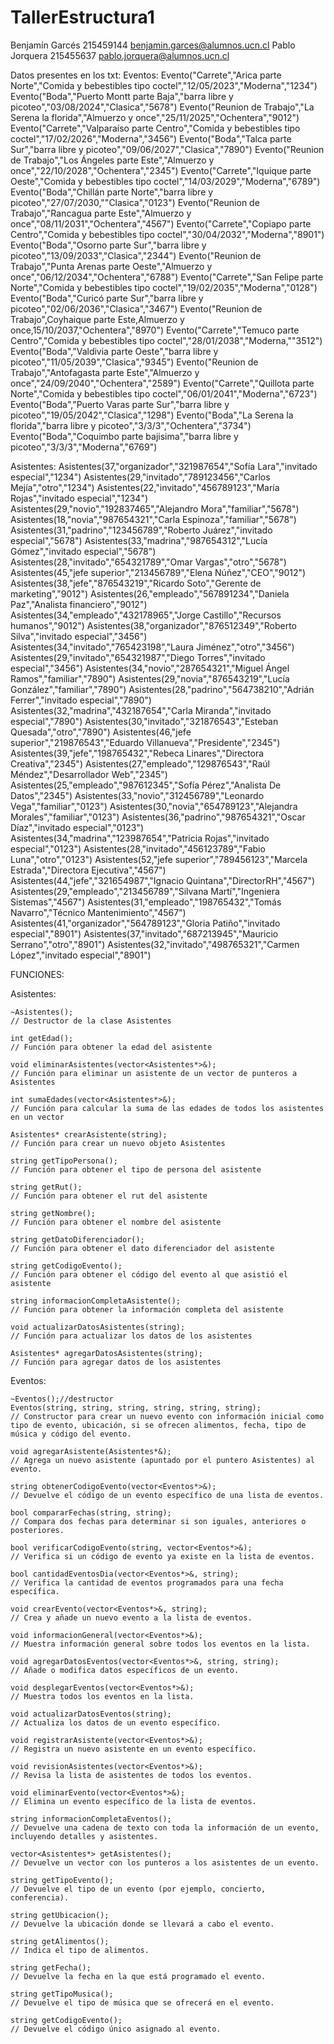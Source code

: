 # TallerEstructura1
Benjamín Garcés 215459144 benjamin.garces@alumnos.ucn.cl
Pablo Jorquera 215455637 pablo.jorquera@alumnos.ucn.cl

Datos presentes en los txt:
Eventos: 
Evento("Carrete","Arica parte Norte","Comida y bebestibles tipo coctel","12/05/2023","Moderna","1234")
Evento("Boda","Puerto Montt parte Baja","barra libre y picoteo","03/08/2024","Clasica","5678")
Evento("Reunion de Trabajo","La Serena la florida","Almuerzo y once","25/11/2025","Ochentera","9012")
Evento("Carrete","Valparaíso parte Centro","Comida y bebestibles tipo coctel","17/02/2026","Moderna","3456")
Evento("Boda","Talca parte Sur","barra libre y picoteo","09/06/2027","Clasica","7890")
Evento("Reunion de Trabajo","Los Ángeles parte Este","Almuerzo y once","22/10/2028","Ochentera","2345")
Evento("Carrete","Iquique parte Oeste","Comida y bebestibles tipo coctel","14/03/2029","Moderna","6789")
Evento("Boda","Chillán parte Norte","barra libre y picoteo","27/07/2030,""Clasica","0123")
Evento("Reunion de Trabajo","Rancagua parte Este","Almuerzo y once","08/11/2031","Ochentera","4567")
Evento("Carrete","Copiapo parte Centro","Comida y bebestibles tipo coctel","30/04/2032","Moderna","8901")
Evento("Boda","Osorno parte Sur","barra libre y picoteo","13/09/2033","Clasica","2344")
Evento("Reunion de Trabajo","Punta Arenas parte Oeste","Almuerzo y once","06/12/2034","Ochentera","6788")
Evento("Carrete","San Felipe parte Norte","Comida y bebestibles tipo coctel","19/02/2035","Moderna","0128")
Evento("Boda","Curicó parte Sur","barra libre y picoteo","02/06/2036","Clasica","3467")
Evento("Reunion de Trabajo",Coyhaique parte Este,Almuerzo y once,15/10/2037,"Ochentera","8970")
Evento("Carrete","Temuco parte Centro","Comida y bebestibles tipo coctel","28/01/2038","Moderna,""3512")
Evento("Boda","Valdivia parte Oeste","barra libre y picoteo","11/05/2039","Clasica","9345")
Evento("Reunion de Trabajo","Antofagasta parte Este","Almuerzo y once","24/09/2040","Ochentera","2589")
Evento("Carrete","Quillota parte Norte","Comida y bebestibles tipo coctel","06/01/2041","Moderna","6723")
Evento("Boda","Puerto Varas parte Sur","barra libre y picoteo","19/05/2042","Clasica","1298")
Evento("Boda","La Serena la florida","barra libre y picoteo","3/3/3","Ochentera","3734")
Evento("Boda","Coquimbo parte bajisima","barra libre y picoteo","3/3/3","Moderna","6769")

Asistentes:
Asistentes(37,"organizador","321987654","Sofía Lara","invitado especial","1234")
Asistentes(29,"invitado","789123456","Carlos Mejía","otro","1234")
Asistentes(22,"invitado","456789123","María Rojas","invitado especial","1234")
Asistentes(29,"novio","192837465","Alejandro Mora","familiar","5678")
Asistentes(18,"novia","987654321","Carla Espinoza","familiar","5678")
Asistentes(31,"padrino","123456789","Roberto Juárez","invitado especial","5678")
Asistentes(33,"madrina","987654312","Lucía Gómez","invitado especial","5678")
Asistentes(28,"invitado","654321789","Omar Vargas","otro","5678")
Asistentes(45,"jefe superior","213456789","Elena Núñez","CEO","9012")
Asistentes(38,"jefe","876543219","Ricardo Soto","Gerente de marketing","9012")
Asistentes(26,"empleado","567891234","Daniela Paz","Analista financiero","9012")
Asistentes(34,"empleado","432178965","Jorge Castillo","Recursos humanos","9012")
Asistentes(38,"organizador","876512349","Roberto Silva","invitado especial","3456")
Asistentes(34,"invitado","765423198","Laura Jiménez","otro","3456")
Asistentes(29,"invitado","654321987","Diego Torres","invitado especial","3456")
Asistentes(34,"novio","287654321","Miguel Ángel Ramos","familiar","7890")
Asistentes(29,"novia","876543219","Lucía González","familiar","7890")
Asistentes(28,"padrino","564738210","Adrián Ferrer","invitado especial","7890")
Asistentes(32,"madrina","432187654","Carla Miranda","invitado especial","7890")
Asistentes(30,"invitado","321876543","Esteban Quesada","otro","7890")
Asistentes(46,"jefe superior","219876543","Eduardo Villanueva","Presidente","2345")
Asistentes(39,"jefe","198765432","Rebeca Linares","Directora Creativa","2345")
Asistentes(27,"empleado","129876543","Raúl Méndez","Desarrollador Web","2345")
Asistentes(25,"empleado","987612345","Sofía Pérez","Analista De Datos","2345")
Asistentes(33,"novio","312456789","Leonardo Vega","familiar","0123")
Asistentes(30,"novia","654789123","Alejandra Morales","familiar","0123")
Asistentes(36,"padrino","987654321","Oscar Díaz","invitado especial","0123")
Asistentes(34,"madrina","123987654","Patricia Rojas","invitado especial","0123")
Asistentes(28,"invitado","456123789","Fabio Luna","otro","0123")
Asistentes(52,"jefe superior","789456123","Marcela Estrada","Directora Ejecutiva","4567")
Asistentes(44,"jefe","321654987","Ignacio Quintana","DirectorRH","4567")
Asistentes(29,"empleado","213456789","Silvana Martí","Ingeniera Sistemas","4567")
Asistentes(31,"empleado","198765432","Tomás Navarro","Técnico Mantenimiento","4567")
Asistentes(41,"organizador","564789123","Gloria Patiño","invitado especial","8901")
Asistentes(37,"invitado","687213945","Mauricio Serrano","otro","8901")
Asistentes(32,"invitado","498765321","Carmen López","invitado especial","8901")

FUNCIONES:

Asistentes:
    
    ~Asistentes(); 
    // Destructor de la clase Asistentes

    int getEdad(); 
    // Función para obtener la edad del asistente

    void eliminarAsistentes(vector<Asistentes*>&);
    // Función para eliminar un asistente de un vector de punteros a Asistentes

    int sumaEdades(vector<Asistentes*>&);
    // Función para calcular la suma de las edades de todos los asistentes en un vector 

    Asistentes* crearAsistente(string);
    // Función para crear un nuevo objeto Asistentes 

    string getTipoPersona(); 
    // Función para obtener el tipo de persona del asistente

    string getRut(); 
    // Función para obtener el rut del asistente

    string getNombre(); 
    // Función para obtener el nombre del asistente

    string getDatoDiferenciador(); 
    // Función para obtener el dato diferenciador del asistente

    string getCodigoEvento(); 
    // Función para obtener el código del evento al que asistió el asistente

    string informacionCompletaAsistente(); 
    // Función para obtener la información completa del asistente

    void actualizarDatosAsistentes(string); 
    // Función para actualizar los datos de los asistentes

    Asistentes* agregarDatosAsistentes(string);
    // Función para agregar datos de los asistentes

Eventos:

    ~Eventos();//destructor
    Eventos(string, string, string, string, string, string);
    // Constructor para crear un nuevo evento con información inicial como tipo de evento, ubicación, si se ofrecen alimentos, fecha, tipo de música y código del evento.

    void agregarAsistente(Asistentes*&);
    // Agrega un nuevo asistente (apuntado por el puntero Asistentes) al evento.

    string obtenerCodigoEvento(vector<Eventos*>&);
    // Devuelve el código de un evento específico de una lista de eventos.

    bool compararFechas(string, string);
    // Compara dos fechas para determinar si son iguales, anteriores o posteriores.

    bool verificarCodigoEvento(string, vector<Eventos*>&);
    // Verifica si un código de evento ya existe en la lista de eventos.

    bool cantidadEventosDia(vector<Eventos*>&, string);
    // Verifica la cantidad de eventos programados para una fecha específica.

    void crearEvento(vector<Eventos*>&, string);
    // Crea y añade un nuevo evento a la lista de eventos.

    void informacionGeneral(vector<Eventos*>&);
    // Muestra información general sobre todos los eventos en la lista.

    void agregarDatosEventos(vector<Eventos*>&, string, string);
    // Añade o modifica datos específicos de un evento.

    void desplegarEventos(vector<Eventos*>&);
    // Muestra todos los eventos en la lista.

    void actualizarDatosEventos(string);
    // Actualiza los datos de un evento específico.

    void registrarAsistente(vector<Eventos*>&);
    // Registra un nuevo asistente en un evento específico.

    void revisionAsistentes(vector<Eventos*>&);
    // Revisa la lista de asistentes de todos los eventos.

    void eliminarEvento(vector<Eventos*>&);
    // Elimina un evento específico de la lista de eventos.

    string informacionCompletaEventos();
    // Devuelve una cadena de texto con toda la información de un evento, incluyendo detalles y asistentes.

    vector<Asistentes*> getAsistentes();
    // Devuelve un vector con los punteros a los asistentes de un evento.

    string getTipoEvento();
    // Devuelve el tipo de un evento (por ejemplo, concierto, conferencia).

    string getUbicacion();
    // Devuelve la ubicación donde se llevará a cabo el evento.

    string getAlimentos();
    // Indica el tipo de alimentos.

    string getFecha();
    // Devuelve la fecha en la que está programado el evento.

    string getTipoMusica();
    // Devuelve el tipo de música que se ofrecerá en el evento.

    string getCodigoEvento();
    // Devuelve el código único asignado al evento.
